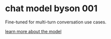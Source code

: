 # chat model byson 001

Fine-tuned for multi-turn conversation use cases.

[learn more about the model](https://cloud.google.com/vertex-ai/docs/generative-ai/learn/models)
